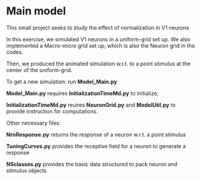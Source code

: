 # Main model
 This small project seeks to study the effect of normalization in V1 neurons
 
 In this exercise, we simulated V1 neurons in a uniform-grid set up.
 We also implemented a Macro-micro grid set up, which is also the Neuron grid in the codes.
 
 Then, we produced the animated simulation w.r.t. to a point stimulus at the center of the uniform-grid.
 
 To get a new simulation: run **Model_Main.py**
 
 **Model_Main.py** requires **InitializationTimeMd.py** to initialize;
 
 **InitializationTimeMd.py** reuires **NeuronGrid.py** and **ModelUtil.py** to provide instruction for computations.
 
 Other necessary files:

 **NrnResponse.py** returns the response of a neuron w.r.t. a point stimulus
 
 **TuningCurves.py** provides the receptive field for a neuron to generate a response
 
 **NSclasses.py** provides the basic data structured to pack neuron and stimulus objects
 

 
 
 
